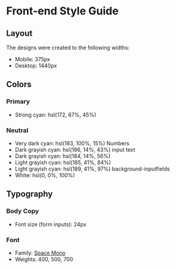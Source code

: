 # Front-end Style Guide

## Layout

The designs were created to the following widths:

- Mobile: 375px
- Desktop: 1440px

## Colors

### Primary

- Strong cyan: hsl(172, 67%, 45%)

### Neutral

- Very dark cyan: hsl(183, 100%, 15%) Numbers
- Dark grayish cyan: hsl(186, 14%, 43%) input text
- Dark grayish cyan: hsl(184, 14%, 56%)
- Light grayish cyan: hsl(185, 41%, 84%) 
- Light grayish cyan: hsl(189, 41%, 97%) background-inputfields
- White: hsl(0, 0%, 100%)

## Typography

### Body Copy

- Font size (form inputs): 24px

### Font

- Family: [Space Mono](https://fonts.google.com/specimen/Space+Mono)
- Weights: 400, 500, 700
